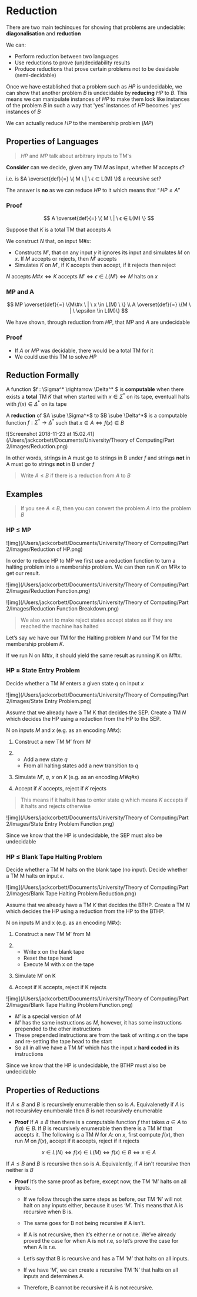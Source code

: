 # Reduction

There are two main techinques for showing that problems are undeciable: **diagonalisation** and **reduction**

 We can:

- Perform reduction between two languages 
- Use reductions to prove (un)decidability results
- Produce reductions that prove certain problems not to be desidable (semi-decidable)

Once we have established that a problem such as $HP$ is undecidable, we can show that another problem $B$ is undecidable by **reducing** $HP$ to $B$. This means we can manipulate instances of $HP$ to make them look like instances of the problem $B$ in such a way that 'yes' instances of $HP$ becomes 'yes' instances of $B$ 

We can actually reduce $HP$ to the membership problem ($MP$)

## Properties of Languages

> $HP$ and $MP$ talk about arbitrary inputs to TM's

**Consider** can we decide, given any TM $M$ as input, whether $M$ accepts $\epsilon$?

i.e. is $A \overset{def}{=} \{ M \ | \ ϵ ∈ L(M) \}$ a recursive set?

The answer is **no** as we can reduce $HP$ to it which means that  $“HP ≤ A”$

### Proof

$$
A \overset{def}{=} \{ M \ | \ ϵ ∈ L(M) \}
$$

Suppose that $K$ is a total TM that accepts $A$ 

We construct $N$ that, on input $M\#x$:

- Constructs $M'$, that on any input $y$ it ignores its input and simulates $M$ on $x$. If $M$ accepts or rejects, then $M'$ accepts
- Simulates $K$ on $M'$, if $K$ accepts then accept, if it rejects then reject

$N$ accepts $M\#x \iff K$ accepts $M' \iff \epsilon \in L(M') \iff M$ halts on $x$ 

### MP and A

$$
MP \overset{def}{=} \{M\#x \ | \ x \in L(M) \ \} \\
A \overset{def}{=} \{M \ | \ \epsilon \in L(M)\}
$$

We have shown, through reduction from $HP$, that $MP$ and $A$ are undecidable

### Proof

- If $A$ or $MP$ was decidable, there would be a total TM for it
- We could use this TM to solve $HP$ 

## Reduction Formally

A function $f : \Sigma^* \rightarrow \Delta^* $ is **computable** when there exists a **total** TM $K$ that when started with $x \in \Sigma^*$ on its tape, eventuall halts with $f(x) \in \Delta^*$ on its tape

A **reduction** of $A \sube \Sigma^*$ to $B \sube \Delta^*$ is a computable function $f : \Sigma^* \rightarrow \Delta^*$ such that $x \in A \iff f(x) \in B$

![Screenshot 2018-11-23 at 15.02.41](/Users/jackcorbett/Documents/University/Theory of Computing/Part 2/Images/Reduction.png)

In other words, strings in A must go to strings in B under $f$ and strings **not** in A must go to strings **not** in B under $f$

> Write $A \leq B$ if there is a reduction from $A$ to $B$ 

## Examples

> If you see $A ≤ B$, then you can convert the problem $A$ into the problem $B$

### HP $\leq$ MP

![img](/Users/jackcorbett/Documents/University/Theory of Computing/Part 2/Images/Reduction of HP.png)

In order to reduce HP to MP we first use a reduction function to turn a halting problem into a membership problem. We can then run $K$ on $M’\#x$ to get our result.

![img](/Users/jackcorbett/Documents/University/Theory of Computing/Part 2/Images/Reduction Function.png)

![img](/Users/jackcorbett/Documents/University/Theory of Computing/Part 2/Images/Reduction Function Breakdown.png)

> We also want to make reject states accept states as if they are reached the machine has halted

Let’s say we have our TM for the Halting problem $N$ and our TM for the membership problem $K$.

If we run N on $M\#x$, it should yield the same result as running K on $M’\#x$.



### HP $\leq$ State Entry Problem 

Decide whether a TM $M$ enters a given state $q$ on input $x$

![img](/Users/jackcorbett/Documents/University/Theory of Computing/Part 2/Images/State Entry Problem.png)

Assume that we already have a TM K that decides the SEP. Create a TM $N$ which decides the HP using a reduction from the HP to the SEP.

N on inputs $M$ and $x$ (e.g. as an encoding $M\#x$):

1. Construct a new TM $M’$ from $M$

2. - Add a new state $q$
   - From all halting states add a new transition to $q$

3. Simulate $M’$, $q$, $x$ on $K$ (e.g. as an encoding $M’\#q\#x$)

4. Accept if $K$ accepts, reject if $K$ rejects

> This means if it halts it **has** to enter state $q$ which means $K$ accepts if it halts and rejects otherwise

![img](/Users/jackcorbett/Documents/University/Theory of Computing/Part 2/Images/State Entry Problem Function.png)

Since we know that the HP is undecidable, the SEP must also be undecidable



### HP $\leq$ Blank Tape Halting Problem

Decide whether a TM M halts on the blank tape (no input). Decide whether a TM M halts on input $\epsilon$.

![img](/Users/jackcorbett/Documents/University/Theory of Computing/Part 2/Images/Blank Tape Halting Problem Reduction.png)

Assume that we already have a TM $K$ that decides the BTHP. Create a TM $N$ which decides the HP using a reduction from the HP to the BTHP.

N on inputs M and x (e.g. as an encoding M#x):

1. Construct a new TM M’ from M

2. - Write x on the blank tape
   - Reset the tape head
   - Execute M with x on the tape

3. Simulate M’ on K

4. Accept if K accepts, reject if K rejects

![img](/Users/jackcorbett/Documents/University/Theory of Computing/Part 2/Images/Blank Tape Halting Problem Function.png)

- $M’$ is a special version of $M$
- $M’$ has the same instructions as $M$, however, it has some instructions prepended to the other instructions
- These prepended instructions are from the task of writing $x$ on the tape and re-setting the tape head to the start
- So all in all we have a TM $M’$ which has the input $x$ **hard coded** in its instructions

Since we know that the HP is undecidable, the BTHP must also be undecidable

## Properties of Reductions

If $A \leq B$ and $B$ is recursively enumerable then so is $A$. Equivalenetly if $A$ is not recursivley enumberale then $B$ is not recursively enumerable

- **Proof** If $A \leq B$ then there is a computable function $f$ that takes $a \in A$ to $f(a) \in B$. If $B$ is recursively enumerable then there is a TM $M$ that accepts it. The following is a TM $N$ for $A$: on $x$, first compute $f(x)$, then run $M$ on $f(x)$, accept if it accepts, reject if it rejects

$$
x \in L(N) \iff f(x) \in L(M) \iff f(x) \in B \iff x \in A
$$

If $A \leq B$ and $B$ is recursive then so is $A$. Equivalently, if $A$ isn't recursive then neither is $B$ 

- **Proof** It’s the same proof as before, except now, the TM ‘M’ halts on all inputs.
  - If we follow through the same steps as before, our TM ‘N’ will not halt on any inputs either, because it uses ‘M’. This means that A is recursive when B is.

  - The same goes for B not being recursive if A isn’t.
  - If A is not recursive, then it’s either r.e or not r.e. We’ve already proved the case for when A is not r.e, so let’s prove the case for when A is r.e.
  - Let’s say that B is recursive and has a TM ‘M’ that halts on all inputs.
  - If we have ‘M’, we can create a recursive TM ‘N’ that halts on all inputs and determines A.
  - Therefore, B cannot be recursive if A is not recursive.